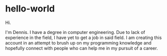 # hello-world
Hi.

I'm Dennis. I have a degree in computer engineering.
Due to lack of experience in the field, I have yet to get a job in said field.
I am creating this account in an attempt to brush up on my programming knowledge
and hopefully connect with people who can help me in my pursuit of a career.
